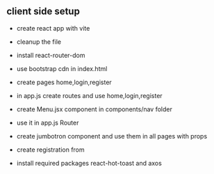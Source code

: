 ## client side setup

- create react app with vite
- cleanup the file
- install react-router-dom
- use bootstrap cdn in index.html
- create pages home,login,register
- in app.js create routes and use home,login,register
- create Menu.jsx component in components/nav folder
- use it in app.js Router
- create jumbotron component and use them in all pages with props

- create registration from
- install required packages react-hot-toast and axos

